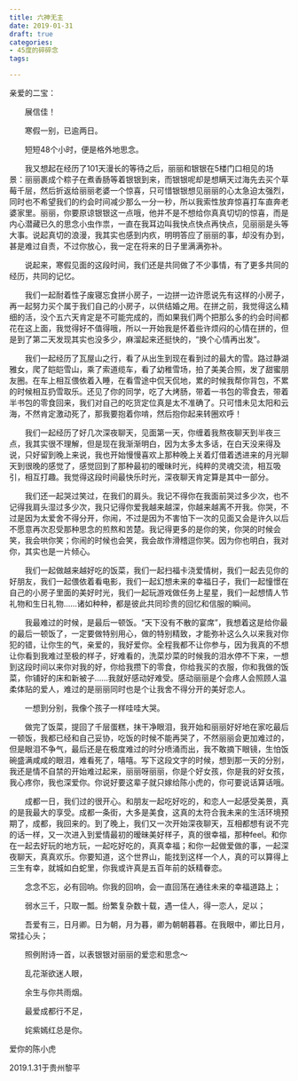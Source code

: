 ```yaml
---
title: 六神无主
date: 2019-01-31
draft: true
categories:
- 45度的碎碎念
tags:

---
```




亲爱的二宝：

　　展信佳！

　　寒假一别，已逾两日。

　　短短48个小时，便是格外地思念。

　　我又想起在经历了101天漫长的等待之后，丽丽和银银在5楼门口相见的场景：丽丽裹成个粽子在煮香肠等着银银到来，而银银呢却是想瞒天过海先去买个草莓千层，然后折返给丽丽老婆一个惊喜，只可惜银银想见丽丽的心太急迫太强烈，同时也不希望我们的约会时间减少那么一分一秒，所以我索性放弃惊喜打车直奔老婆家里。丽丽，你要原谅银银这一点哦，他并不是不想给你真真切切的惊喜，而是内心潜藏已久的思念小虫作祟，一直在我耳边叫我快点快点再快点，见丽丽是头等大事。说起真切的浪漫，我其实也感到内疚，明明答应了丽丽的事，却没有办到，甚是难过自责，不过你放心，我一定在将来的日子里满满弥补。

　　说起来，寒假见面的这段时间，我们还是共同做了不少事情，有了更多共同的经历，共同的记忆。

　　我们一起耐着性子废寝忘食拼小房子，一边拼一边许愿说先有这样的小房子，再一起努力买个属于我们自己的小房子，以供结婚之用。在拼之前，我觉得这么精细的活，没个五六天肯定是不可能完成的，而如果我们两个把那么多的约会时间都花在这上面，我觉得好不值得哦，所以一开始我是怀着些许烦闷的心情在拼的，但是到了第二天发现其实也没多少，麻溜起来还挺快的，“换个心情再出发”。

　　我们一起经历了瓦屋山之行，看了从出生到现在看到过的最大的雪。路过静湖雅女，爬了皑皑雪山，乘了索道缆车，看了幼稚雪场，拍了美美合照，发了甜蜜朋友圈。在车上相互偎依着入睡，在看雪途中侃天侃地，累的时候我帮你背包，不累的时候相互扔雪取乐。还见了你的同学，吃了大烤肠，带着一书包的零食去，带着半书包的零食回来，我们对自己的吃货定位真是太不准确了。只可惜未见太阳和云海，不然肯定激动死了，那我要抱着你啃，然后抱你起来转圈欢呼！

　　我们一起经历了好几次深夜聊天，见面第一天，你缠着我熬夜聊天到半夜三点，我其实很不理解，但是现在我渐渐明白，因为太多太多话，在白天没来得及说，只好留到晚上来说，我也开始慢慢喜欢上那种晚上关着灯借着透进来的月光聊天到很晚的感觉了，感觉回到了那种最初的暧昧时光，纯粹的灵魂交流，相互吸引，相互打趣。我觉得这段时间最快乐时光，深夜聊天肯定算是其中一部分。

　　我们还一起哭过笑过，在我们的肩头。我记不得你在我面前哭过多少次，也不记得我肩头湿过多少次，我只记得你爱我越来越深，你越来越离不开我。你哭，不过是因为太爱舍不得分开，你闹，不过是因为不害怕下一次的见面又会是许久以后不愿意再次忍受那种思念的煎熬和苦楚。我记得更多的是你的笑，你哭的时候会笑，我会哄你笑；你闹的时候也会笑，我会故作滑稽逗你笑。因为你也明白，我对你，其实也是一片倾心。

　　我们一起做越来越好吃的饭菜，我们一起扫福卡浇爱情树，我们一起去见你的好朋友，我们一起偎依着看电影，我们一起幻想未来的幸福日子，我们一起憧憬在自己的小房子里面的美好时光，我们一起玩游戏做任务上星星，我们一起想情人节礼物和生日礼物……诸如种种，都是彼此共同珍贵的回忆和信服的瞬间。

　　我最难过的时候，是最后一顿饭。“天下没有不散的宴席”，我想着这是给你最的最后一顿饭了，一定要做特别用心，做的特别精致，才能弥补这么久以来我对你犯的错，让你生的气，亲爱的，我好爱你。全程我都不让你参与，因为我真的不想让你看到我难过至极的样子，好难看的，洗菜炒菜的时候我的泪水停不下来，一想到这段时间以来你对我的好，你给我攒下的零食，你给我买的衣服，你和我做的饭菜，你铺好的床和新被子……我就好感动好难受。感动丽丽是个会疼人会照顾人温柔体贴的爱人，难过的是丽丽同时也是个让我舍不得分开的美好恋人。

　　一想到分别，我像个孩子一样哇哇大哭。

　　做完了饭菜，提回了千层蛋糕，抹干净眼泪，我开始和丽丽好好地在家吃最后一顿饭，我都已经和自己妥协，吃饭的时候不能再哭了，不然丽丽会更加难过的，但是眼泪不争气，最后还是在极度难过的时分喷涌而出，我不敢摘下眼镜，生怕饭碗盛满咸咸的眼泪，难看死了，嘻嘻。写下这段文字的时候，想到那一天的分别，我还是情不自禁的开始难过起来，丽丽呀丽丽，你是个好女孩，你是我的好女孩，我心疼你，我也深爱你。你说好要这辈子就只嫁给陈小虎的，你可要说话算话哦。

　　成都一日，我们过的很开心。和朋友一起吃好吃的，和恋人一起感受美景，真的是我最大的享受。成都一条街，大多是美食，这真的太符合我未来的生活环境预期了，成都，我回来的。到了晚上，我们又一次开始深夜聊天，互相都想有说不完的话一样，又一次进入到爱情最初的暧昧美好样子，真的很幸福，那种feel。和你在一起去好玩的地方玩，一起吃好吃的，真真幸福；和你一起做爱做的事，一起深夜聊天，真真欢乐。你要知道，这个世界山，能找到这样一个人，真的可以算得上三生有幸，就城如白蛇里，你我或许真是五百年前的妖精眷恋。

　　念念不忘，必有回响。你我的回响，会一直回荡在通往未来的幸福道路上；

　　弱水三千，只取一瓢。纷繁复杂数十载，遇一佳人，得一恋人，足以；

　　吾爱有三，日月卿。日为朝，月为暮，卿为朝朝暮暮。在我眼中，卿比日月，常挂心头；

　　照例附诗一首，以表银银对丽丽的爱恋和思念～

　　乱花渐欲迷人眼，

　　余生与你共雨烟。

　　最爱成都行不足，

　　姹紫嫣红总是你。



爱你的陈小虎

2019.1.31于贵州黎平


